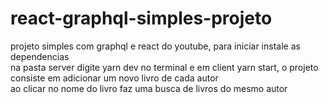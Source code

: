 # react-graphql-simples-projeto

projeto simples com graphql e react do youtube, para iniciar instale as dependencias<br>
na pasta server digite yarn dev no terminal e em client yarn start, o projeto consiste em adicionar um novo livro de cada autor<br>
ao clicar no nome do livro faz uma busca de livros do mesmo autor
